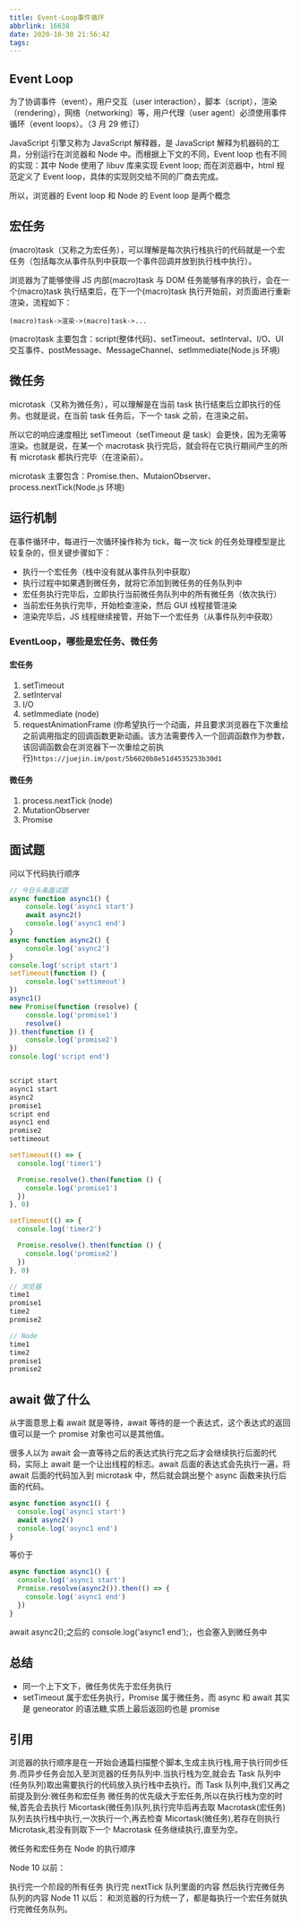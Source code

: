 ```yaml
---
title: Event-Loop事件循环
abbrlink: 16638
date: 2020-10-30 21:56:42
tags:
---
```


## Event Loop

为了协调事件（event），用户交互（user interaction），脚本（script），渲染（rendering），网络（networking）等，用户代理（user agent）必须使用事件循环（event loops）。（3 月 29 修订）

JavaScript 引擎又称为 JavaScript 解释器，是 JavaScript 解释为机器码的工具，分别运行在浏览器和 Node 中。而根据上下文的不同，Event loop 也有不同的实现：其中 Node 使用了 libuv 库来实现 Event loop; 而在浏览器中，html 规范定义了 Event loop，具体的实现则交给不同的厂商去完成。

所以，浏览器的 Event loop 和 Node 的 Event loop 是两个概念

## 宏任务

(macro)task（又称之为宏任务），可以理解是每次执行栈执行的代码就是一个宏任务（包括每次从事件队列中获取一个事件回调并放到执行栈中执行）。

浏览器为了能够使得 JS 内部(macro)task 与 DOM 任务能够有序的执行，会在一个(macro)task 执行结束后，在下一个(macro)task 执行开始前，对页面进行重新渲染，流程如下：

`(macro)task->渲染->(macro)task->...`

(macro)task 主要包含：script(整体代码)、setTimeout、setInterval、I/O、UI 交互事件、postMessage、MessageChannel、setImmediate(Node.js 环境)

## 微任务

microtask（又称为微任务），可以理解是在当前 task 执行结束后立即执行的任务。也就是说，在当前 task 任务后，下一个 task 之前，在渲染之前。

所以它的响应速度相比 setTimeout（setTimeout 是 task）会更快，因为无需等渲染。也就是说，在某一个 macrotask 执行完后，就会将在它执行期间产生的所有 microtask 都执行完毕（在渲染前）。

microtask 主要包含：Promise.then、MutaionObserver、process.nextTick(Node.js 环境)

## 运行机制

在事件循环中，每进行一次循环操作称为 tick，每一次 tick 的任务处理模型是比较复杂的，但关键步骤如下：

- 执行一个宏任务（栈中没有就从事件队列中获取）
- 执行过程中如果遇到微任务，就将它添加到微任务的任务队列中
- 宏任务执行完毕后，立即执行当前微任务队列中的所有微任务（依次执行）
- 当前宏任务执行完毕，开始检查渲染，然后 GUI 线程接管渲染
- 渲染完毕后，JS 线程继续接管，开始下一个宏任务（从事件队列中获取）

### EventLoop，哪些是宏任务、微任务

#### 宏任务

1. setTimeout
2. setInterval
3. I/O
4. setImmediate (node)
5. requestAnimationFrame (你希望执行一个动画，并且要求浏览器在下次重绘之前调用指定的回调函数更新动画。该方法需要传入一个回调函数作为参数，该回调函数会在浏览器下一次重绘之前执行)`https://juejin.im/post/5b6020b8e51d4535253b30d1`

#### 微任务

1. process.nextTick (node)
2. MutationObserver
3. Promise

## 面试题

问以下代码执行顺序

```js
// 今日头条面试题
async function async1() {
    console.log('async1 start')
    await async2()
    console.log('async1 end')
}
async function async2() {
    console.log('async2')
}
console.log('script start')
setTimeout(function () {
    console.log('settimeout')
})
async1()
new Promise(function (resolve) {
    console.log('promise1')
    resolve()
}).then(function () {
    console.log('promise2')
})
console.log('script end')


script start
async1 start
async2
promise1
script end
async1 end
promise2
settimeout
```

```js
setTimeout(() => {
  console.log('timer1')

  Promise.resolve().then(function () {
    console.log('promise1')
  })
}, 0)

setTimeout(() => {
  console.log('timer2')

  Promise.resolve().then(function () {
    console.log('promise2')
  })
}, 0)

// 浏览器
time1
promise1
time2
promise2

// Node
time1
time2
promise1
promise2
```

## await 做了什么

从字面意思上看 await 就是等待，await 等待的是一个表达式，这个表达式的返回值可以是一个 promise 对象也可以是其他值。

很多人以为 await 会一直等待之后的表达式执行完之后才会继续执行后面的代码，实际上 await 是一个让出线程的标志。await 后面的表达式会先执行一遍，将 await 后面的代码加入到 microtask 中，然后就会跳出整个 async 函数来执行后面的代码。

```js
async function async1() {
  console.log('async1 start')
  await async2()
  console.log('async1 end')
}
```

等价于

```js
async function async1() {
  console.log('async1 start')
  Promise.resolve(async2()).then(() => {
    console.log('async1 end')
  })
}
```

await async2();之后的 console.log('async1 end');，也会塞入到微任务中

## 总结

- 同一个上下文下，微任务优先于宏任务执行
- setTimeout 属于宏任务执行，Promise 属于微任务，而 async 和 await 其实是 geneorator 的语法糖,实质上最后返回的也是 promise

## 引用

浏览器的执行顺序是在一开始会通篇扫描整个脚本,生成主执行栈,用于执行同步任务.而异步任务会加入至浏览器的任务队列中.当执行栈为空,就会去 Task 队列中(任务队列)取出需要执行的代码放入执行栈中去执行。而 Task 队列中,我们又再之前提及到分:微任务和宏任务
微任务的优先级大于宏任务,所以在执行栈为空的时候,首先会去执行 Micortask(微任务)队列,执行完毕后再去取 Macrotask(宏任务)队列去执行栈中执行,一次执行一个,再去检查 Micortask(微任务),若存在则执行 Microtask,若没有则取下一个 Macrotask 任务继续执行,直至为空。

微任务和宏任务在 Node 的执行顺序

Node 10 以前：

执行完一个阶段的所有任务
执行完 nextTick 队列里面的内容
然后执行完微任务队列的内容
Node 11 以后：
和浏览器的行为统一了，都是每执行一个宏任务就执行完微任务队列。
